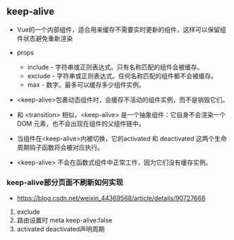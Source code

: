 ## keep-alive
- Vue的一个内部组件，适合用来缓存不需要实时更新的组件，这样可以保留组件状态避免重新渲染
- props
    - include - 字符串或正则表达式。只有名称匹配的组件会被缓存。
    - exclude - 字符串或正则表达式。任何名称匹配的组件都不会被缓存。
    - max - 数字。最多可以缓存多少组件实例。

- \<keep-alive>包裹动态组件时，会缓存不活动的组件实例，而不是销毁它们。
- 和 \<transition> 相似，\<keep-alive> 是一个抽象组件：它自身不会渲染一个 DOM 元素，也不会出现在组件的父组件链中。
- 当组件在\<keep-alive>内被切换，它的activated 和 deactivated 这两个生命周期钩子函数将会被对应执行。
- \<keep-alive> 不会在函数式组件中正常工作，因为它们没有缓存实例。

### keep-alive部分页面不刷新如何实现
- https://blog.csdn.net/weixin_44369568/article/details/90727668
1. exclude
2. 路由设置时 meta keep-alive:false
3. activated deactivated声明周期